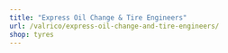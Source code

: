 ```yaml
---
title: "Express Oil Change & Tire Engineers"
url: /valrico/express-oil-change-and-tire-engineers/
shop: tyres
---
```

